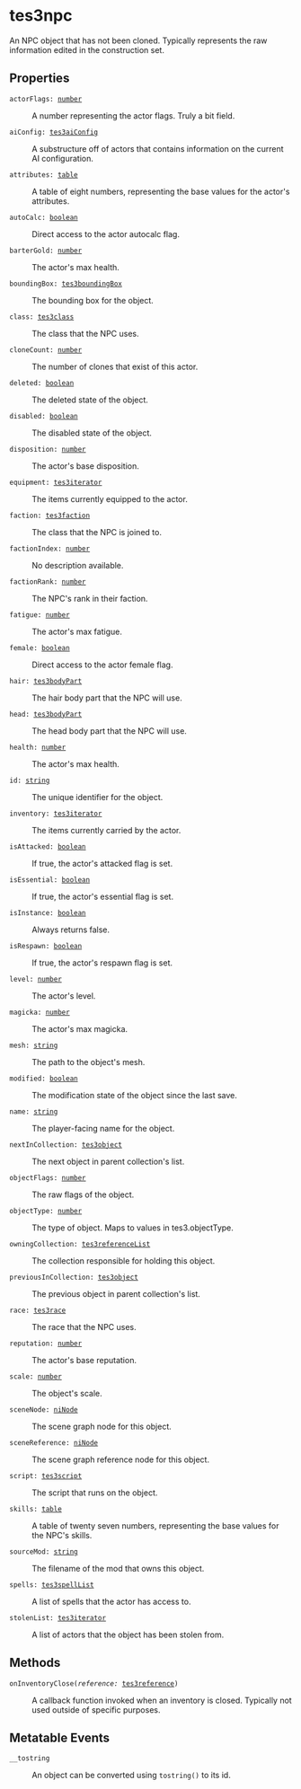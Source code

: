 # tes3npc

An NPC object that has not been cloned. Typically represents the raw information edited in the construction set.

## Properties

<dl class="describe">
<dt><code class="descname">actorFlags: <a href="https://mwse.readthedocs.io/en/latest/lua/type/number.html">number</a></code></dt>
<dd>

A number representing the actor flags. Truly a bit field.

</dd>
<dt><code class="descname">aiConfig: <a href="https://mwse.readthedocs.io/en/latest/lua/type/tes3aiConfig.html">tes3aiConfig</a></code></dt>
<dd>

A substructure off of actors that contains information on the current AI configuration.

</dd>
<dt><code class="descname">attributes: <a href="https://mwse.readthedocs.io/en/latest/lua/type/table.html">table</a></code></dt>
<dd>

A table of eight numbers, representing the base values for the actor's attributes.

</dd>
<dt><code class="descname">autoCalc: <a href="https://mwse.readthedocs.io/en/latest/lua/type/boolean.html">boolean</a></code></dt>
<dd>

Direct access to the actor autocalc flag.

</dd>
<dt><code class="descname">barterGold: <a href="https://mwse.readthedocs.io/en/latest/lua/type/number.html">number</a></code></dt>
<dd>

The actor's max health.

</dd>
<dt><code class="descname">boundingBox: <a href="https://mwse.readthedocs.io/en/latest/lua/type/tes3boundingBox.html">tes3boundingBox</a></code></dt>
<dd>

The bounding box for the object.

</dd>
<dt><code class="descname">class: <a href="https://mwse.readthedocs.io/en/latest/lua/type/tes3class.html">tes3class</a></code></dt>
<dd>

The class that the NPC uses.

</dd>
<dt><code class="descname">cloneCount: <a href="https://mwse.readthedocs.io/en/latest/lua/type/number.html">number</a></code></dt>
<dd>

The number of clones that exist of this actor.

</dd>
<dt><code class="descname">deleted: <a href="https://mwse.readthedocs.io/en/latest/lua/type/boolean.html">boolean</a></code></dt>
<dd>

The deleted state of the object.

</dd>
<dt><code class="descname">disabled: <a href="https://mwse.readthedocs.io/en/latest/lua/type/boolean.html">boolean</a></code></dt>
<dd>

The disabled state of the object.

</dd>
<dt><code class="descname">disposition: <a href="https://mwse.readthedocs.io/en/latest/lua/type/number.html">number</a></code></dt>
<dd>

The actor's base disposition.

</dd>
<dt><code class="descname">equipment: <a href="https://mwse.readthedocs.io/en/latest/lua/type/tes3iterator.html">tes3iterator</a></code></dt>
<dd>

The items currently equipped to the actor.

</dd>
<dt><code class="descname">faction: <a href="https://mwse.readthedocs.io/en/latest/lua/type/tes3faction.html">tes3faction</a></code></dt>
<dd>

The class that the NPC is joined to.

</dd>
<dt><code class="descname">factionIndex: <a href="https://mwse.readthedocs.io/en/latest/lua/type/number.html">number</a></code></dt>
<dd>

No description available.

</dd>
<dt><code class="descname">factionRank: <a href="https://mwse.readthedocs.io/en/latest/lua/type/number.html">number</a></code></dt>
<dd>

The NPC's rank in their faction.

</dd>
<dt><code class="descname">fatigue: <a href="https://mwse.readthedocs.io/en/latest/lua/type/number.html">number</a></code></dt>
<dd>

The actor's max fatigue.

</dd>
<dt><code class="descname">female: <a href="https://mwse.readthedocs.io/en/latest/lua/type/boolean.html">boolean</a></code></dt>
<dd>

Direct access to the actor female flag.

</dd>
<dt><code class="descname">hair: <a href="https://mwse.readthedocs.io/en/latest/lua/type/tes3bodyPart.html">tes3bodyPart</a></code></dt>
<dd>

The hair body part that the NPC will use.

</dd>
<dt><code class="descname">head: <a href="https://mwse.readthedocs.io/en/latest/lua/type/tes3bodyPart.html">tes3bodyPart</a></code></dt>
<dd>

The head body part that the NPC will use.

</dd>
<dt><code class="descname">health: <a href="https://mwse.readthedocs.io/en/latest/lua/type/number.html">number</a></code></dt>
<dd>

The actor's max health.

</dd>
<dt><code class="descname">id: <a href="https://mwse.readthedocs.io/en/latest/lua/type/string.html">string</a></code></dt>
<dd>

The unique identifier for the object.

</dd>
<dt><code class="descname">inventory: <a href="https://mwse.readthedocs.io/en/latest/lua/type/tes3iterator.html">tes3iterator</a></code></dt>
<dd>

The items currently carried by the actor.

</dd>
<dt><code class="descname">isAttacked: <a href="https://mwse.readthedocs.io/en/latest/lua/type/boolean.html">boolean</a></code></dt>
<dd>

If true, the actor's attacked flag is set.

</dd>
<dt><code class="descname">isEssential: <a href="https://mwse.readthedocs.io/en/latest/lua/type/boolean.html">boolean</a></code></dt>
<dd>

If true, the actor's essential flag is set.

</dd>
<dt><code class="descname">isInstance: <a href="https://mwse.readthedocs.io/en/latest/lua/type/boolean.html">boolean</a></code></dt>
<dd>

Always returns false.

</dd>
<dt><code class="descname">isRespawn: <a href="https://mwse.readthedocs.io/en/latest/lua/type/boolean.html">boolean</a></code></dt>
<dd>

If true, the actor's respawn flag is set.

</dd>
<dt><code class="descname">level: <a href="https://mwse.readthedocs.io/en/latest/lua/type/number.html">number</a></code></dt>
<dd>

The actor's level.

</dd>
<dt><code class="descname">magicka: <a href="https://mwse.readthedocs.io/en/latest/lua/type/number.html">number</a></code></dt>
<dd>

The actor's max magicka.

</dd>
<dt><code class="descname">mesh: <a href="https://mwse.readthedocs.io/en/latest/lua/type/string.html">string</a></code></dt>
<dd>

The path to the object's mesh.

</dd>
<dt><code class="descname">modified: <a href="https://mwse.readthedocs.io/en/latest/lua/type/boolean.html">boolean</a></code></dt>
<dd>

The modification state of the object since the last save.

</dd>
<dt><code class="descname">name: <a href="https://mwse.readthedocs.io/en/latest/lua/type/string.html">string</a></code></dt>
<dd>

The player-facing name for the object.

</dd>
<dt><code class="descname">nextInCollection: <a href="https://mwse.readthedocs.io/en/latest/lua/type/tes3object.html">tes3object</a></code></dt>
<dd>

The next object in parent collection's list.

</dd>
<dt><code class="descname">objectFlags: <a href="https://mwse.readthedocs.io/en/latest/lua/type/number.html">number</a></code></dt>
<dd>

The raw flags of the object.

</dd>
<dt><code class="descname">objectType: <a href="https://mwse.readthedocs.io/en/latest/lua/type/number.html">number</a></code></dt>
<dd>

The type of object. Maps to values in tes3.objectType.

</dd>
<dt><code class="descname">owningCollection: <a href="https://mwse.readthedocs.io/en/latest/lua/type/tes3referenceList.html">tes3referenceList</a></code></dt>
<dd>

The collection responsible for holding this object.

</dd>
<dt><code class="descname">previousInCollection: <a href="https://mwse.readthedocs.io/en/latest/lua/type/tes3object.html">tes3object</a></code></dt>
<dd>

The previous object in parent collection's list.

</dd>
<dt><code class="descname">race: <a href="https://mwse.readthedocs.io/en/latest/lua/type/tes3race.html">tes3race</a></code></dt>
<dd>

The race that the NPC uses.

</dd>
<dt><code class="descname">reputation: <a href="https://mwse.readthedocs.io/en/latest/lua/type/number.html">number</a></code></dt>
<dd>

The actor's base reputation.

</dd>
<dt><code class="descname">scale: <a href="https://mwse.readthedocs.io/en/latest/lua/type/number.html">number</a></code></dt>
<dd>

The object's scale.

</dd>
<dt><code class="descname">sceneNode: <a href="https://mwse.readthedocs.io/en/latest/lua/type/niNode.html">niNode</a></code></dt>
<dd>

The scene graph node for this object.

</dd>
<dt><code class="descname">sceneReference: <a href="https://mwse.readthedocs.io/en/latest/lua/type/niNode.html">niNode</a></code></dt>
<dd>

The scene graph reference node for this object.

</dd>
<dt><code class="descname">script: <a href="https://mwse.readthedocs.io/en/latest/lua/type/tes3script.html">tes3script</a></code></dt>
<dd>

The script that runs on the object.

</dd>
<dt><code class="descname">skills: <a href="https://mwse.readthedocs.io/en/latest/lua/type/table.html">table</a></code></dt>
<dd>

A table of twenty seven numbers, representing the base values for the NPC's skills.

</dd>
<dt><code class="descname">sourceMod: <a href="https://mwse.readthedocs.io/en/latest/lua/type/string.html">string</a></code></dt>
<dd>

The filename of the mod that owns this object.

</dd>
<dt><code class="descname">spells: <a href="https://mwse.readthedocs.io/en/latest/lua/type/tes3spellList.html">tes3spellList</a></code></dt>
<dd>

A list of spells that the actor has access to.

</dd>
<dt><code class="descname">stolenList: <a href="https://mwse.readthedocs.io/en/latest/lua/type/tes3iterator.html">tes3iterator</a></code></dt>
<dd>

A list of actors that the object has been stolen from.

</dd>
</dl>

## Methods

<dl class="describe">
<dt><code class="descname">onInventoryClose(<i>reference:</i> <a href="https://mwse.readthedocs.io/en/latest/lua/type/tes3reference.html">tes3reference</a>)</code></dt>
<dd>

A callback function invoked when an inventory is closed. Typically not used outside of specific purposes.

</dd>
</dl>

## Metatable Events

<dl class="describe">
<dt><code class="descname">__tostring</code></dt>
<dd>

An object can be converted using `tostring()` to its id.

</dd>
</dl>

